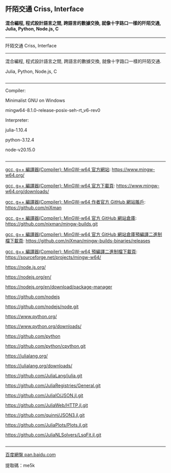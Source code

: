 ## 阡陌交通 Criss, Interface
#### 混合編程, 程式設計語言之間, 跨語言的數據交換, 就像十字路口一樣的阡陌交通, Julia, Python, Node.js, C
---
<p word-wrap: break-word; word-break: break-all; overflow-x: hidden; overflow-x: hidden;>
阡陌交通 Criss, Interface
</p>

---

混合編程, 程式設計語言之間, 跨語言的數據交換, 就像十字路口一樣的阡陌交通.

Julia, Python, Node.js, C

![]()

---

Compiler:

Minimalist GNU on Windows

mingw64-8.1.0-release-posix-seh-rt_v6-rev0

Interpreter:

julia-1.10.4

python-3.12.4

node-v20.15.0

![]()

---

[gcc, g++ 編譯器(Compiler): MinGW-w64 官方網站](https://www.mingw-w64.org/):
https://www.mingw-w64.org/

[gcc, g++ 編譯器(Compiler): MinGW-w64 官方下載頁](https://www.mingw-w64.org/downloads/):
https://www.mingw-w64.org/downloads/

[gcc, g++ 編譯器(Compiler): MinGW-w64 作者官方 GitHub 網站賬戶](https://github.com/niXman):
https://github.com/niXman

[gcc, g++ 編譯器(Compiler): MinGW-w64 官方 GitHub 網站倉庫](https://github.com/nixman/mingw-builds):
https://github.com/nixman/mingw-builds.git

[gcc, g++ 編譯器(Compiler): MinGW-w64 官方 GitHub 網站倉庫預編譯二進制檔下載頁](https://github.com/niXman/mingw-builds-binaries/releases):
https://github.com/niXman/mingw-builds-binaries/releases

[gcc, g++ 編譯器(Compiler): MinGW-w64 預編譯二進制檔下載頁](https://sourceforge.net/projects/mingw-w64/):
https://sourceforge.net/projects/mingw-w64/

[](https://node.js.org/)

https://node.js.org/

[](https://nodejs.org/en/)

https://nodejs.org/en/

[](https://nodejs.org/en/download/package-manager)

https://nodejs.org/en/download/package-manager

[](https://github.com/nodejs)

https://github.com/nodejs

[](https://github.com/nodejs/node)

https://github.com/nodejs/node.git

[](https://www.python.org/)

https://www.python.org/

[](https://www.python.org/downloads/)

https://www.python.org/downloads/

[](https://github.com/python)

https://github.com/python

[](https://github.com/python/cpython)

https://github.com/python/cpython.git

[](https://julialang.org/)

https://julialang.org/

[](https://julialang.org/downloads/)

https://julialang.org/downloads/

[](https://github.com/JuliaLang/julia.git)

https://github.com/JuliaLang/julia.git

[](https://github.com/JuliaRegistries/General.git)

https://github.com/JuliaRegistries/General.git

[](https://github.com/JuliaIO/JSON.jl.git)

https://github.com/JuliaIO/JSON.jl.git

[](https://github.com/JuliaWeb/HTTP.jl.git)

https://github.com/JuliaWeb/HTTP.jl.git

[](https://github.com/quinnj/JSON3.jl.git)

https://github.com/quinnj/JSON3.jl.git

[](https://github.com/JuliaPlots/Plots.jl.git)

https://github.com/JuliaPlots/Plots.jl.git

[](https://github.com/JuliaNLSolvers/LsqFit.jl.git)

https://github.com/JuliaNLSolvers/LsqFit.jl.git

![]()

---

[百度網盤 pan.baidu.com](https://pan.baidu.com/s/1Dtp1PEcFBAnjrzareMtjNg?pwd=me5k)

提取碼：me5k
